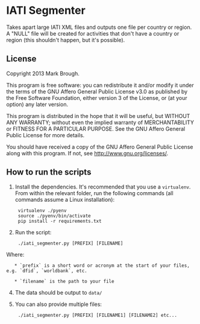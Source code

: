 # IATI Segmenter
Takes apart large IATI XML files and outputs one file per country or region. A "NULL" file will be created for activities that don't have a country or region (this shouldn't happen, but it's possible).

## License

Copyright 2013 Mark Brough.

This program is free software: you can redistribute it and/or modify
it under the terms of the GNU Affero General Public License v3.0 as 
published by the Free Software Foundation, either version 3 of the License, 
or (at your option) any later version.

This program is distributed in the hope that it will be useful,
but WITHOUT ANY WARRANTY; without even the implied warranty of
MERCHANTABILITY or FITNESS FOR A PARTICULAR PURPOSE.  See the
GNU Affero General Public License for more details.

You should have received a copy of the GNU Affero General Public License
along with this program.  If not, see <http://www.gnu.org/licenses/>.

## How to run the scripts

1. Install the dependencies. It's recommended that you use a `virtualenv`. From
within the relevant folder, run the following commands (all commands assume a Linux
installation):

        virtualenv ./pyenv
        source ./pyenv/bin/activate
        pip install -r requirements.txt

3. Run the script:

        ./iati_segmenter.py [PREFIX] [FILENAME]

  Where:

       * `prefix` is a short word or acronym at the start of your files, e.g. `dfid`, `worldbank`, etc.

       * `filename` is the path to your file

4. The data should be output to `data/`

5. You can also provide multiple files:

        ./iati_segmenter.py [PREFIX] [FILENAME1] [FILENAME2] etc...
